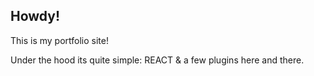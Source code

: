 
## Howdy!

This is my portfolio site!

Under the hood its quite simple: REACT & a few plugins here and there.
